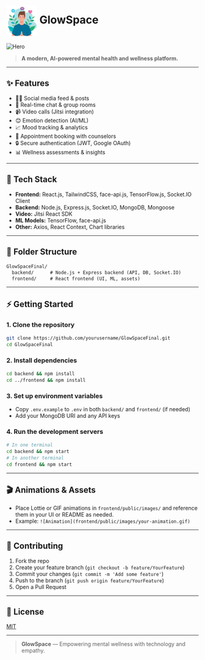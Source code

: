 # <img src="frontend/public/images/vecteezy_mental-health-concept-and-man-meditating-with-health-icons_17450622.jpg" alt="GlowSpace Logo" width="80" style="vertical-align:middle;"/> GlowSpace

![Hero](frontend/public/images/consultation-hero.avif)

> **A modern, AI-powered mental health and wellness platform.**

---

## ✨ Features
- 🧑‍💻 Social media feed & posts
- 💬 Real-time chat & group rooms
- 📹 Video calls (Jitsi integration)
- 😊 Emotion detection (AI/ML)
- 📈 Mood tracking & analytics
- 📅 Appointment booking with counselors
- 🔒 Secure authentication (JWT, Google OAuth)
- 📊 Wellness assessments & insights

---

## 🚀 Tech Stack
- **Frontend:** React.js, TailwindCSS, face-api.js, TensorFlow.js, Socket.IO Client
- **Backend:** Node.js, Express.js, Socket.IO, MongoDB, Mongoose
- **Video:** Jitsi React SDK
- **ML Models:** TensorFlow, face-api.js
- **Other:** Axios, React Context, Chart libraries

---

## 📂 Folder Structure
```
GlowSpaceFinal/
  backend/      # Node.js + Express backend (API, DB, Socket.IO)
  frontend/     # React frontend (UI, ML, assets)
```

---

## ⚡ Getting Started

### 1. Clone the repository
```bash
git clone https://github.com/yourusername/GlowSpaceFinal.git
cd GlowSpaceFinal
```

### 2. Install dependencies
```bash
cd backend && npm install
cd ../frontend && npm install
```

### 3. Set up environment variables
- Copy `.env.example` to `.env` in both `backend/` and `frontend/` (if needed)
- Add your MongoDB URI and any API keys

### 4. Run the development servers
```bash
# In one terminal
cd backend && npm start
# In another terminal
cd frontend && npm start
```

---

## 🎬 Animations & Assets
- Place Lottie or GIF animations in `frontend/public/images/` and reference them in your UI or README as needed.
- Example: `![Animation](frontend/public/images/your-animation.gif)`

---

## 🤝 Contributing
1. Fork the repo
2. Create your feature branch (`git checkout -b feature/YourFeature`)
3. Commit your changes (`git commit -m 'Add some feature'`)
4. Push to the branch (`git push origin feature/YourFeature`)
5. Open a Pull Request

---

## 📜 License
[MIT](LICENSE)

---

> **GlowSpace** — Empowering mental wellness with technology and empathy. 